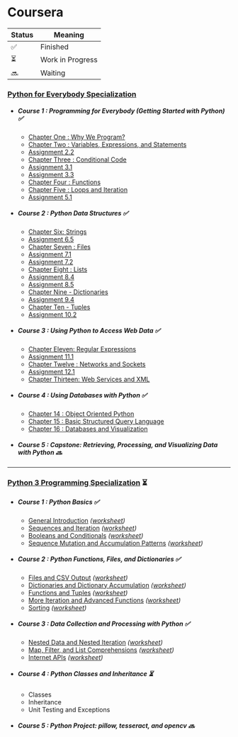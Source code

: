 # Coursera

| Status | Meaning |
|--|--|
| ✅ | Finished |
| ⏳| Work in Progress |
| 🔜 | Waiting |


### [Python for Everybody Specialization](https://github.com/hevalhazalkurt/Learn_Code_Study_Notes/tree/master/Coursera/Python_for_Everybody_Specialization)
* ##### Course 1 : Programming for Everybody (Getting Started with Python) ✅
	- [Chapter One : Why We Program?](https://github.com/hevalhazalkurt/Learn_Code_Study_Notes/blob/master/Coursera/Python_for_Everybody_Specialization/Study_Notes/1.1_Chapter_One-Why_We_Program%3F.md)
	- [Chapter Two : Variables, Expressions, and Statements](https://github.com/hevalhazalkurt/Learn_Code_Study_Notes/blob/master/Coursera/Python_for_Everybody_Specialization/Study_Notes/1.2_Chapter_Two-Variables_Expressions_and_Statements.md)
	- [Assignment 2.2](https://github.com/hevalhazalkurt/Learn_Code_Study_Notes/blob/master/Coursera/Python_for_Everybody_Specialization/Study_Notes/Assignment_2.2.md)
	- [Chapter Three : Conditional Code](https://github.com/hevalhazalkurt/Learn_Code_Study_Notes/blob/master/Coursera/Python_for_Everybody_Specialization/Study_Notes/1.3_Chapter_Three-Conditional_Code.md)
	- [Assignment 3.1](https://github.com/hevalhazalkurt/Learn_Code_Study_Notes/blob/master/Coursera/Python_for_Everybody_Specialization/Study_Notes/Assignment_3.1.md)
	- [Assignment 3.3](https://github.com/hevalhazalkurt/Learn_Code_Study_Notes/blob/master/Coursera/Python_for_Everybody_Specialization/Study_Notes/Assignment_3.3.md)
	- [Chapter Four : Functions](https://github.com/hevalhazalkurt/Learn_Code_Study_Notes/blob/master/Coursera/Python_for_Everybody_Specialization/Study_Notes/1.4_Chapter_Four-Functions.md)
	- [Chapter Five : Loops and Iteration](https://github.com/hevalhazalkurt/Learn_Code_Study_Notes/blob/master/Coursera/Python_for_Everybody_Specialization/Study_Notes/1.5_Chapter_Five-Loops_and_Iteration.md)
	- [Assignment 5.1](https://github.com/hevalhazalkurt/Learn_Code_Study_Notes/blob/master/Coursera/Python_for_Everybody_Specialization/Study_Notes/Assignment_5.1.md)
* ##### Course 2 : Python Data Structures ✅
	- [Chapter Six: Strings](https://github.com/hevalhazalkurt/Learn_Code_Study_Notes/blob/master/Coursera/Python_for_Everybody_Specialization/Study_Notes/2.1_Chapter_Six-Strings.md)
	- [Assignment 6.5](https://github.com/hevalhazalkurt/Learn_Code_Study_Notes/blob/master/Coursera/Python_for_Everybody_Specialization/Study_Notes/Assignment_6.5.md)
	- [Chapter Seven : Files](https://github.com/hevalhazalkurt/Learn_Code_Study_Notes/blob/master/Coursera/Python_for_Everybody_Specialization/Study_Notes/2.2_Chapter_Seven-Files.md)
	- [Assignment 7.1](https://github.com/hevalhazalkurt/Learn_Code_Study_Notes/blob/master/Coursera/Python_for_Everybody_Specialization/Study_Notes/Assignment_7.1.md)
	- [Assignment 7.2](https://github.com/hevalhazalkurt/Learn_Code_Study_Notes/blob/master/Coursera/Python_for_Everybody_Specialization/Study_Notes/Assignment_7.2.md)
	- [Chapter Eight : Lists](https://github.com/hevalhazalkurt/Learn_Code_Study_Notes/blob/master/Coursera/Python_for_Everybody_Specialization/Study_Notes/2.3_Chapter_Eight-Lists.md)
	- [Assignment 8.4](https://github.com/hevalhazalkurt/Learn_Code_Study_Notes/blob/master/Coursera/Python_for_Everybody_Specialization/Study_Notes/Assignment_8.4.md)
	- [Assignment 8.5](https://github.com/hevalhazalkurt/Learn_Code_Study_Notes/blob/master/Coursera/Python_for_Everybody_Specialization/Study_Notes/Assignment_8.5.md)
	- [Chapter Nine - Dictionaries](https://github.com/hevalhazalkurt/Learn_Code_Study_Notes/blob/master/Coursera/Python_for_Everybody_Specialization/Study_Notes/2.4_Chapter_Nine-Dictionaries.md)
	- [Assignment 9.4](https://github.com/hevalhazalkurt/Learn_Code_Study_Notes/blob/master/Coursera/Python_for_Everybody_Specialization/Study_Notes/Assignment_9.4.md)
	- [Chapter Ten - Tuples](https://github.com/hevalhazalkurt/Learn_Code_Study_Notes/blob/master/Coursera/Python_for_Everybody_Specialization/Study_Notes/2.5_Chapter_Nine-Tuples.md)
	- [Assignment 10.2](https://github.com/hevalhazalkurt/Learn_Code_Study_Notes/blob/master/Coursera/Python_for_Everybody_Specialization/Study_Notes/Assignment_10.2.md)
* ##### Course 3 : Using Python to Access Web Data ✅
	- [Chapter Eleven: Regular Expressions](https://github.com/hevalhazalkurt/Learn_Code_Study_Notes/blob/master/Coursera/Python_for_Everybody_Specialization/Study_Notes/3.1_Chapter_Eleven-Regular%20Expressions.md)
	- [Assignment 11.1](https://github.com/hevalhazalkurt/Learn_Code_Study_Notes/blob/master/Coursera/Python_for_Everybody_Specialization/Study_Notes/Assignment_11.1.md)
	- [Chapter Twelve : Networks and Sockets](https://github.com/hevalhazalkurt/Learn_Code_Study_Notes/blob/master/Coursera/Python_for_Everybody_Specialization/Study_Notes/3.2_Chapter_Twelve-Networks%20and%20Sockets.md)
	- [Assignment 12.1](https://github.com/hevalhazalkurt/Learn_Code_Study_Notes/blob/master/Coursera/Python_for_Everybody_Specialization/Study_Notes/Assignment_12.1.md)
	- [Chapter Thirteen: Web Services and XML](https://github.com/hevalhazalkurt/Learn_Code_Study_Notes/blob/master/Coursera/Python_for_Everybody_Specialization/Study_Notes/3.3_Chapter_Thirteen-Web_Services_and_XML.md)
* ##### Course 4 : Using Databases with Python ✅
	- [Chapter 14 : Object Oriented Python](https://github.com/hevalhazalkurt/Learn_Code_Study_Notes/blob/master/Coursera/Python_for_Everybody_Specialization/Study_Notes/4.1_Chapter_14_Object_Oriented_Python.md)
	- [Chapter 15 : Basic Structured Query Language](https://github.com/hevalhazalkurt/Learn_Code_Study_Notes/blob/master/Coursera/Python_for_Everybody_Specialization/Study_Notes/4.2_Chapter_15_Basic_Structured_Query_Language.md)
	- [Chapter 16 : Databases and Visualization](https://github.com/hevalhazalkurt/Learn_Code_Study_Notes/blob/master/Coursera/Python_for_Everybody_Specialization/Study_Notes/4.3_Chapter_16_Databases_and_Visualization.md)
* ##### Course 5 : Capstone: Retrieving, Processing, and Visualizing Data with Python 🔜


-----

### [Python 3 Programming Specialization](https://github.com/hevalhazalkurt/Learn_Code_Study_Notes/tree/master/Coursera/Python3_Programming_Specialization) ⏳
* ##### Course 1 : Python Basics ✅
	- [General Introduction](https://github.com/hevalhazalkurt/Learn_Code_Study_Notes/blob/master/Coursera/Python3_Programming_Specialization/1_Python_Basics/Week1_Introduction_to_the_Specialization.md) *([worksheet](https://github.com/hevalhazalkurt/Learn_Code_Study_Notes/blob/master/Coursera/Python3_Programming_Specialization/1_Python_Basics/Week1_Introduction_to_the_Specialization.py))*
	- [Sequences and Iteration](https://github.com/hevalhazalkurt/Learn_Code_Study_Notes/blob/master/Coursera/Python3_Programming_Specialization/1_Python_Basics/Week2_Sequences_and_Iteration.md) *([worksheet](https://github.com/hevalhazalkurt/Learn_Code_Study_Notes/blob/master/Coursera/Python3_Programming_Specialization/1_Python_Basics/Week2_Sequences_and_Iteration.py))*
	- [Booleans and Conditionals](https://github.com/hevalhazalkurt/Learn_Code_Study_Notes/blob/master/Coursera/Python3_Programming_Specialization/1_Python_Basics/Week3_Booleans_and_Conditionals.md) *([worksheet](https://github.com/hevalhazalkurt/Learn_Code_Study_Notes/blob/master/Coursera/Python3_Programming_Specialization/1_Python_Basics/Week3_Booleans_and_Conditionals.py))*
	- [Sequence Mutation and Accumulation Patterns](https://github.com/hevalhazalkurt/Learn_Code_Study_Notes/blob/master/Coursera/Python3_Programming_Specialization/1_Python_Basics/Week4_Sequence_Mutation_and_Accumulation_Patterns.md) *([worksheet](https://github.com/hevalhazalkurt/Learn_Code_Study_Notes/blob/master/Coursera/Python3_Programming_Specialization/1_Python_Basics/Week4_Sequence_Mutation_and_Accumulation_Patterns.py))*
* ##### Course 2 : Python Functions, Files, and Dictionaries ✅
	- [Files and CSV Output](https://github.com/hevalhazalkurt/Learn_Code_Study_Notes/blob/master/Coursera/Python3_Programming_Specialization/2_Python_Functions_Files_and_Dictionaries/Week1_Files_and_CSV_Output.md) *([worksheet](https://github.com/hevalhazalkurt/Learn_Code_Study_Notes/blob/master/Coursera/Python3_Programming_Specialization/2_Python_Functions_Files_and_Dictionaries/Week1_Files_and_CSV_Output.py))*
	- [Dictionaries and Dictionary Accumulation](https://github.com/hevalhazalkurt/Learn_Code_Study_Notes/blob/master/Coursera/Python3_Programming_Specialization/2_Python_Functions_Files_and_Dictionaries/Week2_Dictionaries_and_Dictionary_Accumulation.md) *([worksheet](https://github.com/hevalhazalkurt/Learn_Code_Study_Notes/blob/master/Coursera/Python3_Programming_Specialization/2_Python_Functions_Files_and_Dictionaries/Week2_Dictionaries_and_Dictionary_Accumulation.py))*
	- [Functions and Tuples](https://github.com/hevalhazalkurt/Learn_Code_Study_Notes/blob/master/Coursera/Python3_Programming_Specialization/2_Python_Functions_Files_and_Dictionaries/Week3_Functions_and_Tuples.md) *([worksheet](https://github.com/hevalhazalkurt/Learn_Code_Study_Notes/blob/master/Coursera/Python3_Programming_Specialization/2_Python_Functions_Files_and_Dictionaries/Week3_Functions_and_Tuples.py))*
	- [More Iteration and Advanced Functions](https://github.com/hevalhazalkurt/Learn_Code_Study_Notes/blob/master/Coursera/Python3_Programming_Specialization/2_Python_Functions_Files_and_Dictionaries/Week4_More_Iteration_and_Advanced_Functions.md) *([worksheet](https://github.com/hevalhazalkurt/Learn_Code_Study_Notes/blob/master/Coursera/Python3_Programming_Specialization/2_Python_Functions_Files_and_Dictionaries/Week4_More_Iteration_and_Advanced_Functions.py))*
	- [Sorting](https://github.com/hevalhazalkurt/Learn_Code_Study_Notes/blob/master/Coursera/Python3_Programming_Specialization/2_Python_Functions_Files_and_Dictionaries/Week5_Sorting.md) *([worksheet](https://github.com/hevalhazalkurt/Learn_Code_Study_Notes/blob/master/Coursera/Python3_Programming_Specialization/2_Python_Functions_Files_and_Dictionaries/Week5_Sorting.py))*
* ##### Course 3 : Data Collection and Processing with Python ✅
	- [Nested Data and Nested Iteration](https://github.com/hevalhazalkurt/Learn_Code_Study_Notes/blob/master/Coursera/Python3_Programming_Specialization/3_Data_Collection_and_Processing_with_Python/Week1_Nested_Data_and_Nested_Iteration.md) *([worksheet](https://github.com/hevalhazalkurt/Learn_Code_Study_Notes/blob/master/Coursera/Python3_Programming_Specialization/3_Data_Collection_and_Processing_with_Python/Week1_Nested_Data_and_Nested_Iteration.py))*
	- [Map, Filter, and List Comprehensions](https://github.com/hevalhazalkurt/Learn_Code_Study_Notes/blob/master/Coursera/Python3_Programming_Specialization/3_Data_Collection_and_Processing_with_Python/Week2_Map_Filter_and_List_Comprehensions.md) *([worksheet](https://github.com/hevalhazalkurt/Learn_Code_Study_Notes/blob/master/Coursera/Python3_Programming_Specialization/3_Data_Collection_and_Processing_with_Python/Week2_Map_Filter_and_List_Comprehensions.py))*
	- [Internet APIs](https://github.com/hevalhazalkurt/Learn_Code_Study_Notes/blob/master/Coursera/Python3_Programming_Specialization/3_Data_Collection_and_Processing_with_Python/Week3_Internet_APIs.md) *([worksheet](https://github.com/hevalhazalkurt/Learn_Code_Study_Notes/blob/master/Coursera/Python3_Programming_Specialization/3_Data_Collection_and_Processing_with_Python/Week3_Internet_APIs.py))*
* ##### Course 4 : Python Classes and Inheritance ⏳
	- Classes
	- Inheritance
	- Unit Testing and Exceptions

* ##### Course 5 : Python Project: pillow, tesseract, and opencv 🔜

